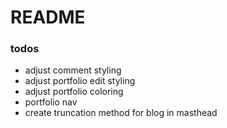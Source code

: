 # README

### todos
- adjust comment styling
- adjust portfolio edit styling
- adjust portfolio coloring
- portfolio nav
- create truncation method for blog in masthead
